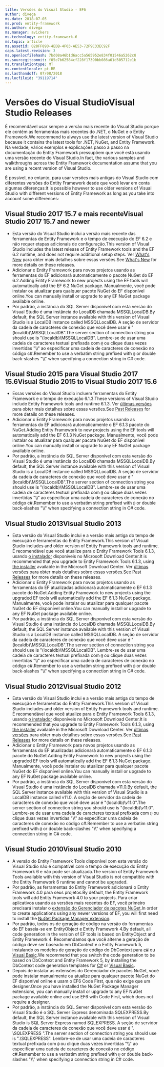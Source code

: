 ```yaml
---
title: Versões do Visual Studio - EF6
author: divega
ms.date: 2018-07-05
ms.prod: entity-framework
ms.author: divega
ms.manager: avickers
ms.technology: entity-framework-6
ms.topic: article
ms.assetid: 028FF890-4EDB-4F03-AE53-72F9C33EC92F
caps.latest.revision: 3
ms.openlocfilehash: 7bd08a46b1d6acc5a565952e834f01546a5262c8
ms.sourcegitcommit: f05e7b62584cf228f17390bb086a61d505712e1b
ms.translationtype: MT
ms.contentlocale: pt-BR
ms.lasthandoff: 07/08/2018
ms.locfileid: "39119714"
---
```

# <a name="visual-studio-releases"></a><span data-ttu-id="b56ef-102">Versões do Visual Studio</span><span class="sxs-lookup"><span data-stu-id="b56ef-102">Visual Studio Releases</span></span>

<span data-ttu-id="b56ef-103">É recomendável usar sempre a versão mais recente do Visual Studio porque ele contém as ferramentas mais recentes do .NET, o NuGet e o Entity Framework.</span><span class="sxs-lookup"><span data-stu-id="b56ef-103">We recommend to always use the latest version of Visual Studio because it contains the latest tools for .NET, NuGet, and Entity Framework.</span></span>
<span data-ttu-id="b56ef-104">Na verdade, vários exemplos e explicações passo a passo na documentação do Entity Framework pressupõem que você está usando uma versão recente do Visual Studio.</span><span class="sxs-lookup"><span data-stu-id="b56ef-104">In fact, the various samples and walkthroughs across the Entity Framework documentation assume that you are using a recent version of Visual Studio.</span></span>

<span data-ttu-id="b56ef-105">É possível, no entanto, para usar versões mais antigas do Visual Studio com diferentes versões do Entity Framework desde que você levar em conta algumas diferenças:</span><span class="sxs-lookup"><span data-stu-id="b56ef-105">It is possible however to use older versions of Visual Studio with different versions of Entity Framework as long as you take into account some differences:</span></span>

## <a name="visual-studio-2017-157-and-newer"></a><span data-ttu-id="b56ef-106">Visual Studio 2017 15.7 e mais recente</span><span class="sxs-lookup"><span data-stu-id="b56ef-106">Visual Studio 2017 15.7 and newer</span></span>

- <span data-ttu-id="b56ef-107">Esta versão do Visual Studio inclui a versão mais recente das ferramentas de Entity Framework e o tempo de execução do EF 6.2 e não requer etapas adicionais de configuração.</span><span class="sxs-lookup"><span data-stu-id="b56ef-107">This version of Visual Studio includes the latest release of Entity Framework tools and the EF 6.2 runtime, and does not require additional setup steps.</span></span>
<span data-ttu-id="b56ef-108">Ver [What's New](~/ef6/what-is-new/index.md) para obter mais detalhes sobre essas versões.</span><span class="sxs-lookup"><span data-stu-id="b56ef-108">See [What's New](~/ef6/what-is-new/index.md) for more details on these releases.</span></span>
- <span data-ttu-id="b56ef-109">Adicionar o Entity Framework para novos projetos usando as ferramentas do EF adicionará automaticamente o pacote NuGet do EF 6.2.</span><span class="sxs-lookup"><span data-stu-id="b56ef-109">Adding Entity Framework to new projects using the EF tools will automatically add the EF 6.2 NuGet package.</span></span>
<span data-ttu-id="b56ef-110">Manualmente, você pode instalar ou atualizar para qualquer pacote NuGet do EF disponível online.</span><span class="sxs-lookup"><span data-stu-id="b56ef-110">You can manually install or upgrade to any EF NuGet package available online.</span></span>
- <span data-ttu-id="b56ef-111">Por padrão, a instância do SQL Server disponível com esta versão do Visual Studio é uma instância do LocalDB chamada MSSQLLocalDB.</span><span class="sxs-lookup"><span data-stu-id="b56ef-111">By default, the SQL Server instance available with this version of Visual Studio is a LocalDB instance called MSSQLLocalDB.</span></span>
<span data-ttu-id="b56ef-112">A seção de servidor da cadeia de caracteres de conexão que você deve usar é "(localdb)\\MSSQLLocalDB".</span><span class="sxs-lookup"><span data-stu-id="b56ef-112">The server section of connection string you should use is "(localdb)\\MSSQLLocalDB".</span></span>
<span data-ttu-id="b56ef-113">Lembre-se de usar uma cadeia de caracteres textual prefixada com `@` ou clique duas vezes invertidas "\\\\" ao especificar uma cadeia de caracteres de conexão no código c#.</span><span class="sxs-lookup"><span data-stu-id="b56ef-113">Remember to use a verbatim string prefixed with `@` or double back-slashes "\\\\" when specifying a connection string in C# code.</span></span>  


## <a name="visual-studio-2015-to-visual-studio-2017-156"></a><span data-ttu-id="b56ef-114">Visual Studio 2015 para Visual Studio 2017 15.6</span><span class="sxs-lookup"><span data-stu-id="b56ef-114">Visual Studio 2015 to Visual Studio 2017 15.6</span></span>

- <span data-ttu-id="b56ef-115">Essas versões do Visual Studio incluem ferramentas do Entity Framework e o tempo de execução 6.1.3.</span><span class="sxs-lookup"><span data-stu-id="b56ef-115">These versions of Visual Studio include Entity Framework tools and runtime 6.1.3.</span></span>
<span data-ttu-id="b56ef-116">Ver [últimas versões](~/ef6/what-is-new/past-releases.md#ef-613) para obter mais detalhes sobre essas versões.</span><span class="sxs-lookup"><span data-stu-id="b56ef-116">See [Past Releases](~/ef6/what-is-new/past-releases.md#ef-613) for more details on these releases.</span></span>
- <span data-ttu-id="b56ef-117">Adicionar o Entity Framework para novos projetos usando as ferramentas do EF adicionará automaticamente o EF 6.1.3 pacote do NuGet.</span><span class="sxs-lookup"><span data-stu-id="b56ef-117">Adding Entity Framework to new projects using the EF tools will automatically add the EF 6.1.3 NuGet package.</span></span>
<span data-ttu-id="b56ef-118">Manualmente, você pode instalar ou atualizar para qualquer pacote NuGet do EF disponível online.</span><span class="sxs-lookup"><span data-stu-id="b56ef-118">You can manually install or upgrade to any EF NuGet package available online.</span></span>
- <span data-ttu-id="b56ef-119">Por padrão, a instância do SQL Server disponível com esta versão do Visual Studio é uma instância do LocalDB chamada MSSQLLocalDB.</span><span class="sxs-lookup"><span data-stu-id="b56ef-119">By default, the SQL Server instance available with this version of Visual Studio is a LocalDB instance called MSSQLLocalDB.</span></span>
<span data-ttu-id="b56ef-120">A seção de servidor da cadeia de caracteres de conexão que você deve usar é "(localdb)\\MSSQLLocalDB".</span><span class="sxs-lookup"><span data-stu-id="b56ef-120">The server section of connection string you should use is "(localdb)\\MSSQLLocalDB".</span></span>
<span data-ttu-id="b56ef-121">Lembre-se de usar uma cadeia de caracteres textual prefixada com `@` ou clique duas vezes invertidas "\\\\" ao especificar uma cadeia de caracteres de conexão no código c#.</span><span class="sxs-lookup"><span data-stu-id="b56ef-121">Remember to use a verbatim string prefixed with `@` or double back-slashes "\\\\" when specifying a connection string in C# code.</span></span>  


## <a name="visual-studio-2013"></a><span data-ttu-id="b56ef-122">Visual Studio 2013</span><span class="sxs-lookup"><span data-stu-id="b56ef-122">Visual Studio 2013</span></span>
- <span data-ttu-id="b56ef-123">Esta versão do Visual Studio inclui e a versão mais antiga do tempo de execução e ferramentas do Entity Framework.</span><span class="sxs-lookup"><span data-stu-id="b56ef-123">This version of Visual Studio includes and older version of Entity Framework tools and runtime.</span></span>
<span data-ttu-id="b56ef-124">É recomendável que você atualize para o Entity Framework Tools 6.1.3, usando [o instalador](https://www.microsoft.com/en-us/download/details.aspx?id=40762) disponíveis no Microsoft Download Center.</span><span class="sxs-lookup"><span data-stu-id="b56ef-124">It is recommended that you upgrade to Entity Framework Tools 6.1.3, using [the installer](https://www.microsoft.com/en-us/download/details.aspx?id=40762) available in the Microsoft Download Center.</span></span>
<span data-ttu-id="b56ef-125">Ver [últimas versões](~/ef6/what-is-new/past-releases.md#ef-613) para obter mais detalhes sobre essas versões.</span><span class="sxs-lookup"><span data-stu-id="b56ef-125">See [Past Releases](~/ef6/what-is-new/past-releases.md#ef-613) for more details on these releases.</span></span>
- <span data-ttu-id="b56ef-126">Adicionar o Entity Framework para novos projetos usando as ferramentas do EF atualizadas adicionará automaticamente o EF 6.1.3 pacote do NuGet.</span><span class="sxs-lookup"><span data-stu-id="b56ef-126">Adding Entity Framework to new projects using the upgraded EF tools will automatically add the EF 6.1.3 NuGet package.</span></span>
<span data-ttu-id="b56ef-127">Manualmente, você pode instalar ou atualizar para qualquer pacote NuGet do EF disponível online.</span><span class="sxs-lookup"><span data-stu-id="b56ef-127">You can manually install or upgrade to any EF NuGet package available online.</span></span>
- <span data-ttu-id="b56ef-128">Por padrão, a instância do SQL Server disponível com esta versão do Visual Studio é uma instância do LocalDB chamada MSSQLLocalDB.</span><span class="sxs-lookup"><span data-stu-id="b56ef-128">By default, the SQL Server instance available with this version of Visual Studio is a LocalDB instance called MSSQLLocalDB.</span></span>
<span data-ttu-id="b56ef-129">A seção de servidor da cadeia de caracteres de conexão que você deve usar é "(localdb)\\MSSQLLocalDB".</span><span class="sxs-lookup"><span data-stu-id="b56ef-129">The server section of connection string you should use is "(localdb)\\MSSQLLocalDB".</span></span>
<span data-ttu-id="b56ef-130">Lembre-se de usar uma cadeia de caracteres textual prefixada com `@` ou clique duas vezes invertidas "\\\\" ao especificar uma cadeia de caracteres de conexão no código c#.</span><span class="sxs-lookup"><span data-stu-id="b56ef-130">Remember to use a verbatim string prefixed with `@` or double back-slashes "\\\\" when specifying a connection string in C# code.</span></span>  

## <a name="visual-studio-2012"></a><span data-ttu-id="b56ef-131">Visual Studio 2012</span><span class="sxs-lookup"><span data-stu-id="b56ef-131">Visual Studio 2012</span></span>

- <span data-ttu-id="b56ef-132">Esta versão do Visual Studio inclui e a versão mais antiga do tempo de execução e ferramentas do Entity Framework.</span><span class="sxs-lookup"><span data-stu-id="b56ef-132">This version of Visual Studio includes and older version of Entity Framework tools and runtime.</span></span>
<span data-ttu-id="b56ef-133">É recomendável que você atualize para o Entity Framework Tools 6.1.3, usando [o instalador](https://www.microsoft.com/en-us/download/details.aspx?id=40762) disponíveis no Microsoft Download Center.</span><span class="sxs-lookup"><span data-stu-id="b56ef-133">It is recommended that you upgrade to Entity Framework Tools 6.1.3, using [the installer](https://www.microsoft.com/en-us/download/details.aspx?id=40762) available in the Microsoft Download Center.</span></span>
<span data-ttu-id="b56ef-134">Ver [últimas versões](~/ef6/what-is-new/past-releases.md#ef-613) para obter mais detalhes sobre essas versões.</span><span class="sxs-lookup"><span data-stu-id="b56ef-134">See [Past Releases](~/ef6/what-is-new/past-releases.md#ef-613) for more details on these releases.</span></span>
- <span data-ttu-id="b56ef-135">Adicionar o Entity Framework para novos projetos usando as ferramentas do EF atualizadas adicionará automaticamente o EF 6.1.3 pacote do NuGet.</span><span class="sxs-lookup"><span data-stu-id="b56ef-135">Adding Entity Framework to new projects using the upgraded EF tools will automatically add the EF 6.1.3 NuGet package.</span></span>
<span data-ttu-id="b56ef-136">Manualmente, você pode instalar ou atualizar para qualquer pacote NuGet do EF disponível online.</span><span class="sxs-lookup"><span data-stu-id="b56ef-136">You can manually install or upgrade to any EF NuGet package available online.</span></span>
- <span data-ttu-id="b56ef-137">Por padrão, a instância do SQL Server disponível com esta versão do Visual Studio é uma instância do LocalDB chamada v11.0.</span><span class="sxs-lookup"><span data-stu-id="b56ef-137">By default, the SQL Server instance available with this version of Visual Studio is a LocalDB instance called v11.0.</span></span>
<span data-ttu-id="b56ef-138">A seção de servidor da cadeia de caracteres de conexão que você deve usar é "(localdb)\\v11.0".</span><span class="sxs-lookup"><span data-stu-id="b56ef-138">The server section of connection string you should use is "(localdb)\\v11.0".</span></span>
<span data-ttu-id="b56ef-139">Lembre-se de usar uma cadeia de caracteres textual prefixada com `@` ou clique duas vezes invertidas "\\\\" ao especificar uma cadeia de caracteres de conexão no código c#.</span><span class="sxs-lookup"><span data-stu-id="b56ef-139">Remember to use a verbatim string prefixed with `@` or double back-slashes "\\\\" when specifying a connection string in C# code.</span></span>  

## <a name="visual-studio-2010"></a><span data-ttu-id="b56ef-140">Visual Studio 2010</span><span class="sxs-lookup"><span data-stu-id="b56ef-140">Visual Studio 2010</span></span>

- <span data-ttu-id="b56ef-141">A versão do Entity Framework Tools disponível com esta versão do Visual Studio não é compatível com o tempo de execução do Entity Framework 6 e não pode ser atualizada.</span><span class="sxs-lookup"><span data-stu-id="b56ef-141">The version of Entity Framework Tools available with this version of Visual Studio is not compatible with the Entity Framework 6 runtime and cannot be upgraded.</span></span>
- <span data-ttu-id="b56ef-142">Por padrão, as ferramentas do Entity Framework adicionará o Entity Framework 4.0 para seus projetos.</span><span class="sxs-lookup"><span data-stu-id="b56ef-142">By default, the Entity Framework tools will add Entity Framework 4.0 to your projects.</span></span>
<span data-ttu-id="b56ef-143">Para criar aplicativos usando as versões mais recentes do EF, você primeiro precisará instalar o [extensão do Gerenciador de pacotes NuGet](https://marketplace.visualstudio.com/items?itemName=NuGetTeam.NuGetPackageManager).</span><span class="sxs-lookup"><span data-stu-id="b56ef-143">In order to create applications using any newer versions of EF, you will first need to install the [NuGet Package Manager extension](https://marketplace.visualstudio.com/items?itemName=NuGetTeam.NuGetPackageManager).</span></span>
- <span data-ttu-id="b56ef-144">Por padrão, todos os de geração de código na versão do ferramentas do EF baseia-se em EntityObject e Entity Framework 4.</span><span class="sxs-lookup"><span data-stu-id="b56ef-144">By default, all code generation in the version of EF tools is based on EntityObject and Entity Framework 4.</span></span>
<span data-ttu-id="b56ef-145">Recomendamos que você alterne a geração de código deve ser baseado em DbContext e o Entity Framework 5, instalando os modelos de geração de código do DbContext para [c#](https://marketplace.visualstudio.com/items?itemName=EntityFrameworkTeam.EF5xDbContextGeneratorforC) ou [Visual Basic](https://marketplace.visualstudio.com/items?itemName=EntityFrameworkTeam.EF5xDbContextGeneratorforVBNET).</span><span class="sxs-lookup"><span data-stu-id="b56ef-145">We recommend that you switch the code generation to be based on DbContext and Entity Framework 5, by installing the DbContext code generation templates for [C#](https://marketplace.visualstudio.com/items?itemName=EntityFrameworkTeam.EF5xDbContextGeneratorforC) or [Visual Basic](https://marketplace.visualstudio.com/items?itemName=EntityFrameworkTeam.EF5xDbContextGeneratorforVBNET).</span></span>
- <span data-ttu-id="b56ef-146">Depois de instalar as extensões do Gerenciador de pacotes NuGet, você pode instalar manualmente ou atualize para qualquer pacote NuGet do EF disponível online e usam o EF6 Code First, que não exige que um designer.</span><span class="sxs-lookup"><span data-stu-id="b56ef-146">Once you have installed the NuGet Package Manager extensions, you can manually install or upgrade to any EF NuGet package available online and use EF6 with Code First, which does not require a designer.</span></span>
- <span data-ttu-id="b56ef-147">Por padrão, a instância do SQL Server disponível com esta versão do Visual Studio é o SQL Server Express denominada SQLEXPRESS.</span><span class="sxs-lookup"><span data-stu-id="b56ef-147">By default, the SQL Server instance available with this version of Visual Studio is SQL Server Express named SQLEXPRESS.</span></span>
<span data-ttu-id="b56ef-148">A seção de servidor da cadeia de caracteres de conexão que você deve usar é ". \\SQLEXPRESS ".</span><span class="sxs-lookup"><span data-stu-id="b56ef-148">The server section of connection string you should use is ".\\SQLEXPRESS".</span></span>
<span data-ttu-id="b56ef-149">Lembre-se de usar uma cadeia de caracteres textual prefixada com `@` ou clique duas vezes invertidas "\\\\" ao especificar uma cadeia de caracteres de conexão no código c#.</span><span class="sxs-lookup"><span data-stu-id="b56ef-149">Remember to use a verbatim string prefixed with `@` or double back-slashes "\\\\" when specifying a connection string in C# code.</span></span>
